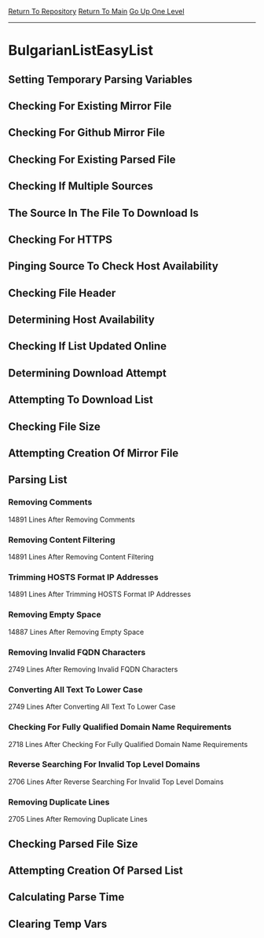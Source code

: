 [Return To Repository](https://github.com/deathbybandaid/piholeparser/)
[Return To Main](https://github.com/deathbybandaid/piholeparser/blob/master/RecentRunLogs/Mainlog.md)
[Go Up One Level](https://github.com/deathbybandaid/piholeparser/blob/master/RecentRunLogs/TopLevelScripts/30-Processing-External-Blacklists.md)
____________________________________
# BulgarianListEasyList
## Setting Temporary Parsing Variables
## Checking For Existing Mirror File
## Checking For Github Mirror File
## Checking For Existing Parsed File
## Checking If Multiple Sources
## The Source In The File To Download Is
## Checking For HTTPS
## Pinging Source To Check Host Availability
## Checking File Header
## Determining Host Availability
## Checking If List Updated Online
## Determining Download Attempt
## Attempting To Download List
## Checking File Size
## Attempting Creation Of Mirror File
## Parsing List
### Removing Comments
14891 Lines After Removing Comments
### Removing Content Filtering
14891 Lines After Removing Content Filtering
### Trimming HOSTS Format IP Addresses
14891 Lines After Trimming HOSTS Format IP Addresses
### Removing Empty Space
14887 Lines After Removing Empty Space
### Removing Invalid FQDN Characters
2749 Lines After Removing Invalid FQDN Characters
### Converting All Text To Lower Case
2749 Lines After Converting All Text To Lower Case
### Checking For Fully Qualified Domain Name Requirements
2718 Lines After Checking For Fully Qualified Domain Name Requirements
### Reverse Searching For Invalid Top Level Domains
2706 Lines After Reverse Searching For Invalid Top Level Domains
### Removing Duplicate Lines
2705 Lines After Removing Duplicate Lines
## Checking Parsed File Size
## Attempting Creation Of Parsed List
## Calculating Parse Time
## Clearing Temp Vars

